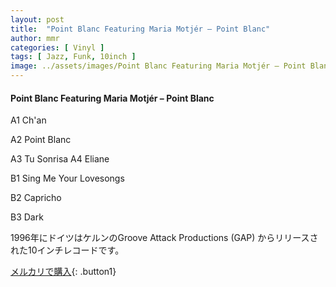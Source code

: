 ```yaml
---
layout: post
title:  "Point Blanc Featuring Maria Motjér – Point Blanc"
author: mmr
categories: [ Vinyl ]
tags: [ Jazz, Funk, 10inch ]
image: ../assets/images/Point Blanc Featuring Maria Motjér – Point Blanc.jpg
---
```


#### Point Blanc Featuring Maria Motjér – Point Blanc

A1  Ch'an

A2  Point Blanc

A3  Tu Sonrisa
A4  Eliane


B1  Sing Me Your Lovesongs

B2  Capricho

B3  Dark

1996年にドイツはケルンのGroove Attack Productions (GAP) からリリースされた10インチレコードです。



[メルカリで購入](https://jp.mercari.com/item/m18334755783){: .button1}

